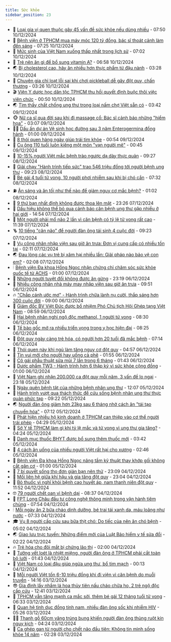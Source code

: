 ```yaml
---
title: Sức khỏe
sidebar_position: 23
---
```


<!-- dantri-suc-khoe:START -->
- 🤔 [Loại gia vị quen thuộc gây 45 vấn đề sức khỏe nếu dùng nhiều](https://dantri.com.vn/suc-khoe/loai-gia-vi-quen-thuoc-gay-45-van-de-suc-khoe-neu-dung-nhieu-20241010201309616.htm) - 07:50 10/12/2024
- 🚦 [Bệnh viện ở TPHCM mua máy móc 120 tỷ đồng, bác sĩ thoát cảnh làm đến sáng](https://dantri.com.vn/suc-khoe/benh-vien-o-tphcm-mua-may-moc-120-ty-dong-bac-si-thoat-canh-lam-den-sang-20241210125438057.htm) - 07:25 10/12/2024
- 🤖 [Mức sinh của Việt Nam xuống thấp nhất trong lịch sử](https://dantri.com.vn/suc-khoe/muc-sinh-cua-viet-nam-xuong-thap-nhat-trong-lich-su-20241210134845551.htm) - 07:02 10/12/2024
- 🐻 [Trẻ nên ăn gì để bổ sung vitamin A?](https://dantri.com.vn/suc-khoe/tre-nen-an-gi-de-bo-sung-vitamin-a-20241209215751367.htm) - 06:58 10/12/2024
- 🌏 [Bị cholesterol cao, hãy ăn nhiều hơn thực phẩm từ đậu nành](https://dantri.com.vn/suc-khoe/bi-cholesterol-cao-hay-an-nhieu-hon-thuc-pham-tu-dau-nanh-20241210094914819.htm) - 03:28 10/12/2024
- 👺 [Chuyên gia chỉ loạt lỗi sai khi chơi pickleball dễ gây đột quỵ, chấn thương](https://dantri.com.vn/suc-khoe/chuyen-gia-chi-loat-loi-sai-khi-choi-pickleball-de-gay-dot-quy-chan-thuong-20241209212913095.htm) - 03:26 10/12/2024
- 🎬 [Viện Y dược học dân tộc TPHCM thu hồi quyết định buộc thôi việc viên chức](https://dantri.com.vn/suc-khoe/vien-y-duoc-hoc-dan-toc-tphcm-thu-hoi-quyet-dinh-buoc-thoi-viec-vien-chuc-20241209160904325.htm) - 00:50 10/12/2024
- 🌏 [Tìm thấy chất chống ung thư trong loại nấm chợ Việt sẵn có](https://dantri.com.vn/suc-khoe/tim-thay-chat-chong-ung-thu-trong-loai-nam-cho-viet-san-co-20241208185345967.htm) - 03:42 09/12/2024
- 🐵 [Nữ ca sĩ qua đời sau khi đi massage cổ: Bác sĩ cảnh báo những &quot;hiểm họa&quot;](https://dantri.com.vn/suc-khoe/nu-ca-si-qua-doi-sau-khi-di-massage-co-bac-si-canh-bao-nhung-hiem-hoa-20241209095006591.htm) - 03:07 09/12/2024
- 👨‍🏫 [Dấu ấn dự án Vệ sinh học đường sau 3 năm Enterogermina đồng hành](https://dantri.com.vn/suc-khoe/dau-an-du-an-ve-sinh-hoc-duong-sau-3-nam-enterogermina-dong-hanh-20241207182318022.htm) - 01:00 09/12/2024
- 🤗 [8 thói quen hàng ngày giúp trái tim khỏe](https://dantri.com.vn/suc-khoe/8-thoi-quen-hang-ngay-giup-trai-tim-khoe-20241208144933634.htm) - 00:54 09/12/2024
- 🫶 [Cụ ông 110 tuổi luôn kiêng một món &quot;vạn người mê&quot;](https://dantri.com.vn/suc-khoe/cu-ong-110-tuoi-luon-kieng-mot-mon-van-nguoi-me-20241208182844262.htm) - 00:45 09/12/2024
- 🙉 [10-15% người Việt mắc bệnh trào ngược dạ dày thực quản](https://dantri.com.vn/suc-khoe/10-15-nguoi-viet-mac-benh-trao-nguoc-da-day-thuc-quan-20241208140131585.htm) - 09:27 08/12/2024
- 🦅 [Giải chạy &quot;Hành trình tiếp sức&quot; trao 546 triệu đồng tới người bệnh ung thư](https://dantri.com.vn/suc-khoe/giai-chay-hanh-trinh-tiep-suc-trao-546-trieu-dong-toi-nguoi-benh-ung-thu-20241208162340883.htm) - 09:23 08/12/2024
- 🐘 [Bé gái 4 tuổi tử vong, 10 người phơi nhiễm sau khi bị chó cắn](https://dantri.com.vn/suc-khoe/be-gai-4-tuoi-tu-vong-10-nguoi-phoi-nhiem-sau-khi-bi-cho-can-20241208093547274.htm) - 07:32 08/12/2024
- ⛽️ [Ăn sáng và ăn tối như thế nào để giảm nguy cơ mắc bệnh?](https://dantri.com.vn/suc-khoe/an-sang-va-an-toi-nhu-the-nao-de-giam-nguy-co-mac-benh-20241207063520090.htm) - 01:02 08/12/2024
- 🤡 [9 thứ bạn nhất định không được thoa lên mặt](https://dantri.com.vn/suc-khoe/9-thu-ban-nhat-dinh-khong-duoc-thoa-len-mat-20241207204920148.htm) - 23:26 07/12/2024
- 💼 [Dấu hiệu không thể bỏ qua cảnh báo căn bệnh ung thư gặp nhiều ở hai giới](https://dantri.com.vn/suc-khoe/dau-hieu-khong-the-bo-qua-canh-bao-can-benh-ung-thu-gap-nhieu-o-hai-gioi-20241207215422274.htm) - 14:54 07/12/2024
- 🤔 [Một người phải mổ não 2 lần vì căn bệnh có tỷ lệ tử vong rất cao](https://dantri.com.vn/suc-khoe/mot-nguoi-phai-mo-nao-2-lan-vi-can-benh-co-ty-le-tu-vong-rat-cao-20241207183450455.htm) - 11:39 07/12/2024
- 🪜 [10 tiếng &quot;cân não&quot; để người đàn ông tái sinh 4 cuộc đời](https://dantri.com.vn/suc-khoe/10-tieng-can-nao-de-nguoi-dan-ong-tai-sinh-4-cuoc-doi-20241207151555274.htm) - 09:23 07/12/2024
- 📝 [Vụ công nhân nhập viện sau giờ ăn trưa: Đơn vị cung cấp có nhiều tồn tại](https://dantri.com.vn/suc-khoe/vu-cong-nhan-nhap-vien-sau-gio-an-trua-don-vi-cung-cap-co-nhieu-ton-tai-20241207080810164.htm) - 02:11 07/12/2024
- 🌏 [Đau lòng các vụ trẻ bị xâm hại nhiều lần: Giải pháp nào bảo vệ con em?](https://dantri.com.vn/suc-khoe/dau-long-cac-vu-tre-bi-xam-hai-nhieu-lan-giai-phap-nao-bao-ve-con-em-20241206134924090.htm) - 02:08 07/12/2024
- 🕯 [Bệnh viện Đa khoa Hồng Ngọc nhận chứng chỉ chăm sóc sức khỏe quốc tế từ ACHS](https://dantri.com.vn/suc-khoe/benh-vien-da-khoa-hong-ngoc-nhan-chung-chi-cham-soc-suc-khoe-quoc-te-tu-achs-20241206212753804.htm) - 01:00 07/12/2024
- 🦍 [Những người tuyệt đối không được ăn gừng](https://dantri.com.vn/suc-khoe/nhung-nguoi-tuyet-doi-khong-duoc-an-gung-20241206123102773.htm) - 23:19 06/12/2024
- 🌈 [Nhiều công nhân nhà máy may nhập viện sau giờ ăn trưa](https://dantri.com.vn/suc-khoe/nhieu-cong-nhan-nha-may-may-nhap-vien-sau-gio-an-trua-20241206162505649.htm) - 09:51 06/12/2024
- 🔥 [&quot;Chắp cánh ước mơ&quot; - Hành trình chữa lành nụ cười, thắp sáng hơn 300 cuộc đời](https://dantri.com.vn/suc-khoe/chap-canh-uoc-mo-hanh-trinh-chua-lanh-nu-cuoi-thap-sang-hon-300-cuoc-doi-20241206110340707.htm) - 09:00 06/12/2024
- 🌊 [Giám đốc BV Việt Đức được bổ nhiệm Phó Chủ tịch Hội Ghép tạng Việt Nam](https://dantri.com.vn/suc-khoe/giam-doc-bv-viet-duc-duoc-bo-nhiem-pho-chu-tich-hoi-ghep-tang-viet-nam-20241206155850663.htm) - 08:59 06/12/2024
- 🚦 [Hai bệnh nhân nghi ngộ độc methanol, 1 người tử vong](https://dantri.com.vn/suc-khoe/hai-benh-nhan-nghi-ngo-doc-methanol-1-nguoi-tu-vong-20241206141955231.htm) - 08:30 06/12/2024
- 🤖 [Tế bào gốc mở ra nhiều triển vọng trong y học hiện đại](https://dantri.com.vn/suc-khoe/te-bao-goc-mo-ra-nhieu-trien-vong-trong-y-hoc-hien-dai-20241206102922684.htm) - 08:25 06/12/2024
- 🤡 [Đột quỵ ngày càng trẻ hóa, có người hơn 20 tuổi đã mắc bệnh](https://dantri.com.vn/suc-khoe/dot-quy-ngay-cang-tre-hoa-co-nguoi-hon-20-tuoi-da-mac-benh-20241206112317599.htm) - 07:14 06/12/2024
- 💂 [Thói quen này khi ngủ làm tăng nguy cơ đột quỵ](https://dantri.com.vn/suc-khoe/thoi-quen-nay-khi-ngu-lam-tang-nguy-co-dot-quy-20241202084722687.htm) - 04:57 06/12/2024
- 🦄 [Tin vui mới cho người hay uống cà phê](https://dantri.com.vn/suc-khoe/tin-vui-moi-cho-nguoi-hay-uong-ca-phe-20241206075025465.htm) - 01:55 06/12/2024
- 🧠 [Cô gái phẫu thuật sửa mũi 7 lần trong 6 tháng](https://dantri.com.vn/suc-khoe/co-gai-phau-thuat-sua-mui-7-lan-trong-6-thang-20241205224306644.htm) - 01:43 06/12/2024
- 🤖 [Dược phẩm TW3 - Hành trình hơn 6 thập kỷ vì sức khỏe cộng đồng](https://dantri.com.vn/suc-khoe/duoc-pham-tw3-hanh-trinh-hon-6-thap-ky-vi-suc-khoe-cong-dong-20241204111953463.htm) - 01:00 06/12/2024
- 💼 [Việt Nam ghi nhận 200.000 ca đột quỵ mỗi năm, 3 vấn đề lo ngại](https://dantri.com.vn/suc-khoe/viet-nam-ghi-nhan-200000-ca-dot-quy-moi-nam-3-van-de-lo-ngai-20241205194015793.htm) - 23:18 05/12/2024
- 🧰 [Ngày quên bệnh tật của những bệnh nhân ung thư](https://dantri.com.vn/suc-khoe/ngay-quen-benh-tat-cua-nhung-benh-nhan-ung-thu-20241205182047477.htm) - 12:07 05/12/2024
- 🎉 [Hành trình vượt qua thách thức để cứu sống bệnh nhân ung thư thực quản phức tạp](https://dantri.com.vn/suc-khoe/hanh-trinh-vuot-qua-thach-thuc-de-cuu-song-benh-nhan-ung-thu-thuc-quan-phuc-tap-20241205160706318.htm) - 09:22 05/12/2024
- 🌏 [Người đàn ông giảm hơn 23kg sau 6 tháng nhờ cách ăn &quot;tái tạo chuyển hóa&quot;](https://dantri.com.vn/suc-khoe/nguoi-dan-ong-giam-hon-23kg-sau-6-thang-nho-cach-an-tai-tao-chuyen-hoa-20241205081934381.htm) - 07:12 05/12/2024
- 📝 [Phát hiện nhiều hộ kinh doanh ở TPHCM can thiệp vào cơ thể người trái phép](https://dantri.com.vn/suc-khoe/phat-hien-nhieu-ho-kinh-doanh-o-tphcm-can-thiep-vao-co-the-nguoi-trai-phep-20241205112726571.htm) - 04:29 05/12/2024
- 🧠 [Sở Y tế TPHCM làm gì khi tỷ lệ mắc và tử vong vì ung thư gia tăng?](https://dantri.com.vn/suc-khoe/so-y-te-tphcm-lam-gi-khi-ty-le-mac-va-tu-vong-vi-ung-thu-gia-tang-20241205104804359.htm) - 04:24 05/12/2024
- 🚀 [Danh mục thuốc BHYT được bổ sung thêm thuốc mới](https://dantri.com.vn/suc-khoe/danh-muc-thuoc-bhyt-duoc-bo-sung-them-thuoc-moi-20241205102508794.htm) - 03:42 05/12/2024
- 💯 [4 cách ăn uống của nhiều người Việt rất hại cho xương](https://dantri.com.vn/suc-khoe/4-cach-an-uong-cua-nhieu-nguoi-viet-rat-hai-cho-xuong-20241205075637467.htm) - 02:46 05/12/2024
- 🫶 [Bệnh viện Đa khoa Hồng Ngọc nâng tầm kỹ thuật thay khớp gối không cắt gân cơ](https://dantri.com.vn/suc-khoe/benh-vien-da-khoa-hong-ngoc-nang-tam-ky-thuat-thay-khop-goi-khong-cat-gan-co-20241204204047136.htm) - 01:00 05/12/2024
- 👹 [7 bí quyết sống thọ đơn giản bạn nên thử](https://dantri.com.vn/suc-khoe/7-bi-quyet-song-tho-don-gian-ban-nen-thu-20241204213205450.htm) - 23:09 04/12/2024
- 🤩 [Mối liên hệ giữa khí hậu và gia tăng đột quỵ](https://dantri.com.vn/khoa-hoc-cong-nghe/moi-lien-he-giua-khi-hau-va-gia-tang-dot-quy-20241204135611704.htm) - 23:04 04/12/2024
- 🌊 [Bỏ thuốc vì nghĩ khỏi bệnh cao huyết áp, nam thanh niên đột quỵ](https://dantri.com.vn/suc-khoe/bo-thuoc-vi-nghi-khoi-benh-cao-huyet-ap-nam-thanh-nien-dot-quy-20241204185118927.htm) - 11:52 04/12/2024
- 🤓 [79 người chết oan vì bệnh dại](https://dantri.com.vn/suc-khoe/79-nguoi-chet-oan-vi-benh-dai-20241204152301999.htm) - 08:37 04/12/2024
- 🌝 [FPT Long Châu đầu tư công nghệ thông minh trong vận hành tiêm chủng](https://dantri.com.vn/suc-khoe/fpt-long-chau-dau-tu-cong-nghe-thong-minh-trong-van-hanh-tiem-chung-20241204142624782.htm) - 07:54 04/12/2024
- 🕯 [Mỗi ngày ăn 2 bữa cháo dinh dưỡng, bé trai tái xanh da, máu loãng như nước](https://dantri.com.vn/suc-khoe/moi-ngay-an-2-bua-chao-dinh-duong-be-trai-tai-xanh-da-mau-loang-nhu-nuoc-20241204121043461.htm) - 07:33 04/12/2024
- 🎓 [Vụ 8 người cấp cứu sau bữa thịt chó: Do tiếc của nên ăn chó bệnh](https://dantri.com.vn/suc-khoe/vu-8-nguoi-cap-cuu-sau-bua-thit-cho-do-tiec-cua-nen-an-cho-benh-20241204110659310.htm) - 05:02 04/12/2024
- 🌏 [Giao lưu trực tuyến: Những điểm mới của Luật Bảo hiểm y tế sửa đổi](https://dantri.com.vn/suc-khoe/giao-luu-truc-tuyen-nhung-diem-moi-cua-luat-bao-hiem-y-te-sua-doi-20241203190246527.htm) - 02:22 04/12/2024
- 🔥 [Trẻ hóa cho đôi mắt bị chứng lão thị](https://dantri.com.vn/suc-khoe/tre-hoa-cho-doi-mat-bi-chung-lao-thi-20241203233441148.htm) - 02:00 04/12/2024
- 📝 [Tưởng vết loét là nhiệt miệng, người đàn ông ở TPHCM phải cắt toàn bộ lưỡi](https://dantri.com.vn/suc-khoe/tuong-vet-loet-la-nhiet-mieng-nguoi-dan-ong-o-tphcm-phai-cat-toan-bo-luoi-20241203153557437.htm) - 01:43 04/12/2024
- 🧠 [Việt Nam có loại đậu giúp ngừa ung thư, bổ tim mạch](https://dantri.com.vn/suc-khoe/viet-nam-co-loai-dau-giup-ngua-ung-thu-bo-tim-mach-20230717192822067.htm) - 00:13 04/12/2024
- 🦅 [Mỗi người Việt tốn 6-10 triệu đồng khi đi viện vì căn bệnh do muỗi truyền](https://dantri.com.vn/suc-khoe/moi-nguoi-viet-ton-6-10-trieu-dong-khi-di-vien-vi-can-benh-do-muoi-truyen-20241203211431668.htm) - 14:16 03/12/2024
- 😎 [Gia đình lấy nhầm lá hoa thủy tiên nấu cháo chữa ho, 2 trẻ ngộ độc cấp cứu](https://dantri.com.vn/suc-khoe/gia-dinh-lay-nham-la-hoa-thuy-tien-nau-chao-chua-ho-2-tre-ngo-doc-cap-cuu-20241203194111742.htm) - 12:41 03/12/2024
- 🎉 [TPHCM vẫn tăng mạnh ca mắc sởi, thêm bé gái 12 tháng tuổi tử vong](https://dantri.com.vn/suc-khoe/tphcm-van-tang-manh-ca-mac-soi-them-be-gai-12-thang-tuoi-tu-vong-20241203132631850.htm) - 06:33 03/12/2024
- 🫣 [Quan hệ tình dục đồng tính nam, nhiều đàn ông sốc khi nhiễm HIV](https://dantri.com.vn/suc-khoe/quan-he-tinh-duc-dong-tinh-nam-nhieu-dan-ong-soc-khi-nhiem-hiv-20241202223349455.htm) - 05:26 03/12/2024
- 🧑‍🏫 [Thanh gỗ 60cm văng trúng bụng khiến người đàn ông thủng ruột kín nguy kịch](https://dantri.com.vn/suc-khoe/thanh-go-60cm-vang-trung-bung-khien-nguoi-dan-ong-thung-ruot-kin-nguy-kich-20241203092339700.htm) - 04:24 03/12/2024
- 🥷 [Ca ghép gan từ người cho chết não đầu tiên: Không tin mình sống khỏe 14 năm](https://dantri.com.vn/suc-khoe/ca-ghep-gan-tu-nguoi-cho-chet-nao-dau-tien-khong-tin-minh-song-khoe-14-nam-20241203092745738.htm) - 02:28 03/12/2024<!-- dantri-suc-khoe:END -->
